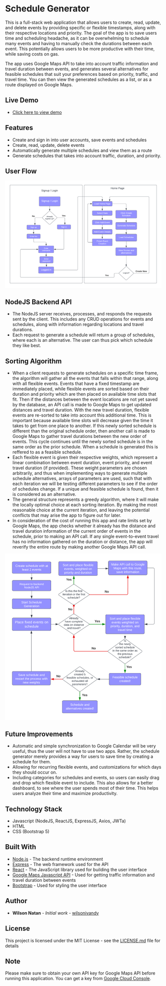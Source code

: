 # Schedule Generator

This is a full-stack web application that allows users to create, read, update, and delete events by providing specific or flexible timestamps, along with their respective locations and priority. The goal of the app is to save users time and scheduling headache, as it can be overwhelming to schedule many events and having to manually check the durations between each event. This potentially allows users to be more productive with their time, while saving costs on gas. 

The app uses Google Maps API to take into account traffic information and travel duration between events, and generates several alternatives for feasible schedules that suit your preferences based on priority, traffic, and travel time. You can then view the generated schedules as a list, or as a route displayed on Google Maps.

## Live Demo
- [Click here to view demo](http://schedule-generator.surge.sh/)

## Features

- Create and sign in into user accounts, save events and schedules
- Create, read, update, delete events
- Automatically generate multiple schedules and view them as a route
- Generate schedules that takes into account traffic, duration, and priority.

## User Flow

![User Flow](/User%20Flow.png)

## NodeJS Backend API
- The NodeJS server receives, processes, and responds the requests sent by the client. This includes any CRUD operations for events and schedules, along with information regarding locations and travel durations.
- Each request to generate a schedule will return a group of schedules, where each is an alternative. The user can thus pick which schedule they like best.
  
  
## Sorting Algorithm
- When a client requests to generate schedules on a specific time frame, the algorithm will gather all the events that falls within that range, along with all flexible events. Events that have a fixed timestamp are immediately placed, while flexible events are sorted based on their duration and priority which are then placed on available time slots that fit. Then if the distances between the event locations are not yet saved by the database, an API call is made to Google Maps to get updated distances and travel duration. With the new travel duration, flexible events are re-sorted to take into account this additional time. This is important because available time slots will decrease given the time it takes to get from one place to another. If this newly sorted schedule is different than the original schedule order, then another call is made to Google Maps to gather travel durations between the new order of events. This cycle continues until the newly sorted schedule is in the same order as the prior schedule. When a schedule is generated this is reffered to as a feasible schedule.
- Each flexible event is given their respective weights, which represent a linear combination between event duration, event priority, and event travel duration (if provided). These weight parameters are chosen arbitrarily, and thus when implementing ways to generate multiple schedule alternatives, arrays of parameters are used, such that with each iteration we will be testing different parameters to see if the order of schedules change. If a unique and feasible schedule is found, then it is considered as an alternative. 
- The general structure represents a greedy algorithm, where it will make the locally optimal choice at each sorting iteration. By making the most reasonable choice at the current iteration, and leaving the potential conflicts that may arise the app to figure out for later. 
- In consideration of the cost of running this app and rate limits set by Google Maps, the app checks whether it already has the distance and travel duration information of the current order of events in the schedule, prior to making an API call. If any single event-to-event travel has no information gathered on the duration or distance, the app will reverify the entire route by making another Google Maps API call.

![Sorting Algorithm](/Sorting%20Algorithm.png)

## Future Improvements
- Automatic and simple synchronization to Google Calendar will be very useful, thus the user will not have to use two apps. Rather, the schedule generator merely provides a way for users to save time by creating a schedule for them.
- Allowing for recurring flexible events, and customizations for which days they should occur on. 
- Including categories for schedules and events, so users can easily drag and drop which flexible event to include. This also allows for a better dashboard, to see where the user spends most of their time. This helps users analyze their time and maximize productivity.

## Technology Stack

- Javascript (NodeJS, ReactJS, ExpressJS, Axios, JWTa)
- HTML
- CSS (Bootstrap 5)

## Built With
- [Node.js](https://nodejs.org/) - The backend runtime environment
- [Express](https://expressjs.com/) - The web framework used for the API
- [React](https://reactjs.org/) - The JavaScript library used for building the user interface
- [Google Maps Javascript API](https://developers.google.com/maps/documentation/javascript/directions) - Used for getting traffic information and travel duration between events
- [Bootstrap](https://getbootstrap.com/) - Used for styling the user interface

## Author
* **Wilson Natan** - *Initial work* - [wilsonivandy](https://github.com/wilsonivandy)

## License
This project is licensed under the MIT License - see the [LICENSE.md](LICENSE.md) file for details

## Note
Please make sure to obtain your own API key for Google Maps API before running this application. You can get a key from [Google Cloud Console](https://cloud.google.com/maps-platform/).